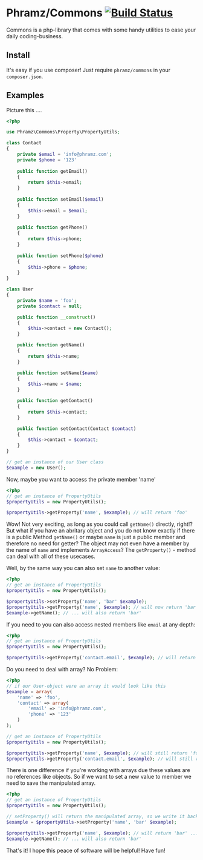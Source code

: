 # Phramz/Commons [![Build Status](https://travis-ci.org/Phramz/commons.png?branch=master)](https://travis-ci.org/Phramz/commons)

Commons is a php-library that comes with some handy utilities to ease your daily coding-business.

Install
------

It's easy if you use composer! Just require `phramz/commons` in your `composer.json`.

Examples
------

Picture this ....

``` php
<?php

use Phramz\Commons\Property\PropertyUtils;

class Contact
{
    private $email = 'info@phramz.com';
    private $phone = '123'
    
    public function getEmail()
    {
        return $this->email;
    }
    
    public function setEmail($email)
    {
        $this->email = $email;
    }
    
    public function getPhone()
    {
        return $this->phone;
    }
    
    public function setPhone($phone)
    {
        $this->phone = $phone;
    }
}

class User
{
    private $name = 'foo';
    private $contact = null;

    public function __construct()
    {
        $this->contact = new Contact();
    }

    public function getName()
    {
        return $this->name;
    }

    public function setName($name)
    {
        $this->name = $name;
    }

    public function getContact()
    {
        return $this->contact;
    }

    public function setContact(Contact $contact)
    {
        $this->contact = $contact;
    }
}

// get an instance of our User class
$example = new User();
```

Now, maybe you want to access the private member 'name'
``` php
<?php
// get an instance of PropertyUtils
$propertyUtils = new PropertyUtils();

$propertyUtils->getProperty('name', $example); // will return 'foo'
```

Wow! Not very exciting, as long as you could call `getName()` directly, right!? But what if you have an abritary
object and you do not know exactly if there is a public Method `getName()` or maybe `name` is just a public member
and therefore no need for getter? The object may not even have a member by the name of `name` and implements
`ArrayAccess`? The `getProperty()` - method can deal with all of these usecases.

Well, by the same way you can also set `name` to another value:
``` php
<?php
// get an instance of PropertyUtils
$propertyUtils = new PropertyUtils();

$propertyUtils->setProperty('name', 'bar' $example);
$propertyUtils->getProperty('name', $example); // will now return 'bar' ... as well as
$example->getName(); // ... will also return 'bar'
```

If you need to you can also access nested members like `email` at any depth:
``` php
<?php
// get an instance of PropertyUtils
$propertyUtils = new PropertyUtils();

$propertyUtils->getProperty('contact.email', $example); // will return 'info@phramz.com'
```

Do you need to deal with array? No Problem:
``` php
<?php
// if our User-object were an array it would look like this
$example = array(
    'name' => 'foo',
    'contact' => array(
        'email' => 'info@phramz.com',
        'phone' => '123'
    )
);

// get an instance of PropertyUtils
$propertyUtils = new PropertyUtils();

$propertyUtils->getProperty('name', $example); // will still return 'foo'
$propertyUtils->getProperty('contact.email', $example); // will still return 'info@phramz.com'
```

There is one difference if you're working with arrays due these values are no references like objects. So
if we want to set a new value to member we need to save the manipulated array.
``` php
<?php
// get an instance of PropertyUtils
$propertyUtils = new PropertyUtils();

// setProperty() will return the manipulated array, so we write it back to $example
$example = $propertyUtils->setProperty('name', 'bar' $example);

$propertyUtils->getProperty('name', $example); // will return 'bar' ... as well as
$example->getName(); // ... will also return 'bar'
```

That's it! I hope this peace of software will be helpful!
Have fun!